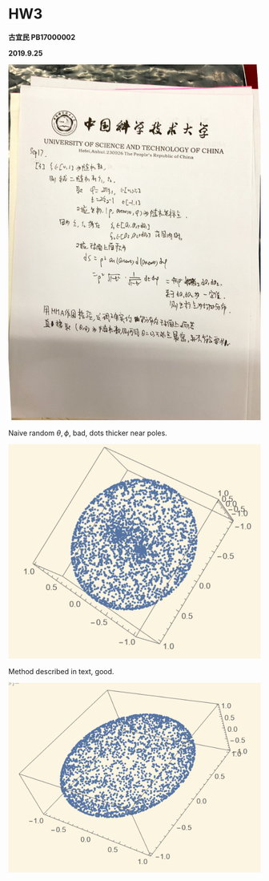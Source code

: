 # HW3

**古宜民 PB17000002**

**2019.9.25**

![](./2.jpg)

Naive random $\theta,\phi$, bad, dots thicker near poles. 

![](./bad.png)

Method described in text, good. 

![](./good.png)